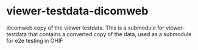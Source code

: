 # viewer-testdata-dicomweb
dicomweb copy of the viewer testdata.  This is a submodule for viewer-testdata
that contains a converted copy of the data, used as a submodule for e2e
testing in OHIF
